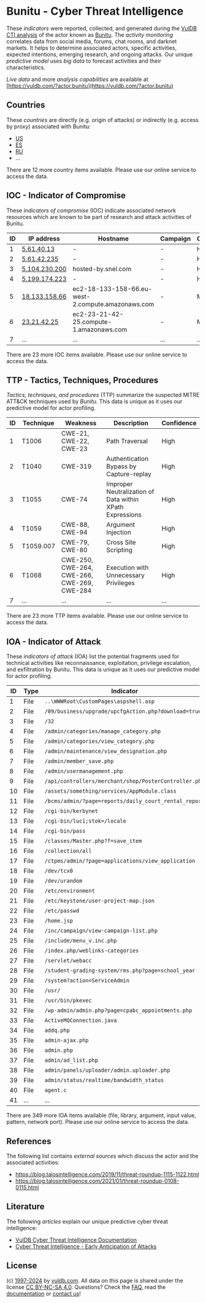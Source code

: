 # Bunitu - Cyber Threat Intelligence

These _indicators_ were reported, collected, and generated during the [VulDB CTI analysis](https://vuldb.com/?kb.cti) of the actor known as [Bunitu](https://vuldb.com/?actor.bunitu). The _activity monitoring_ correlates data from social media, forums, chat rooms, and darknet markets. It helps to determine associated actors, specific activities, expected intentions, emerging research, and ongoing attacks. Our unique _predictive model_ uses _big data_ to forecast activities and their characteristics.

_Live data_ and more _analysis capabilities_ are available at [https://vuldb.com/?actor.bunitu](https://vuldb.com/?actor.bunitu)

## Countries

These _countries_ are directly (e.g. origin of attacks) or indirectly (e.g. access by proxy) associated with Bunitu:

* [US](https://vuldb.com/?country.us)
* [ES](https://vuldb.com/?country.es)
* [RU](https://vuldb.com/?country.ru)
* ...

There are 12 more country items available. Please use our online service to access the data.

## IOC - Indicator of Compromise

These _indicators of compromise_ (IOC) indicate associated network resources which are known to be part of research and attack activities of Bunitu.

ID | IP address | Hostname | Campaign | Confidence
-- | ---------- | -------- | -------- | ----------
1 | [5.61.40.13](https://vuldb.com/?ip.5.61.40.13) | - | - | High
2 | [5.61.42.235](https://vuldb.com/?ip.5.61.42.235) | - | - | High
3 | [5.104.230.200](https://vuldb.com/?ip.5.104.230.200) | hosted-by.snel.com | - | High
4 | [5.199.174.223](https://vuldb.com/?ip.5.199.174.223) | - | - | High
5 | [18.133.158.66](https://vuldb.com/?ip.18.133.158.66) | ec2-18-133-158-66.eu-west-2.compute.amazonaws.com | - | Medium
6 | [23.21.42.25](https://vuldb.com/?ip.23.21.42.25) | ec2-23-21-42-25.compute-1.amazonaws.com | - | Medium
7 | ... | ... | ... | ...

There are 23 more IOC items available. Please use our online service to access the data.

## TTP - Tactics, Techniques, Procedures

_Tactics, techniques, and procedures_ (TTP) summarize the suspected MITRE ATT&CK techniques used by _Bunitu_. This data is unique as it uses our predictive model for actor profiling.

ID | Technique | Weakness | Description | Confidence
-- | --------- | -------- | ----------- | ----------
1 | T1006 | CWE-21, CWE-22, CWE-23 | Path Traversal | High
2 | T1040 | CWE-319 | Authentication Bypass by Capture-replay | High
3 | T1055 | CWE-74 | Improper Neutralization of Data within XPath Expressions | High
4 | T1059 | CWE-88, CWE-94 | Argument Injection | High
5 | T1059.007 | CWE-79, CWE-80 | Cross Site Scripting | High
6 | T1068 | CWE-250, CWE-264, CWE-266, CWE-269, CWE-284 | Execution with Unnecessary Privileges | High
7 | ... | ... | ... | ...

There are 23 more TTP items available. Please use our online service to access the data.

## IOA - Indicator of Attack

These _indicators of attack_ (IOA) list the potential fragments used for technical activities like reconnaissance, exploitation, privilege escalation, and exfiltration by Bunitu. This data is unique as it uses our predictive model for actor profiling.

ID | Type | Indicator | Confidence
-- | ---- | --------- | ----------
1 | File | `..\WWWRoot\CustomPages\aspshell.asp` | High
2 | File | `/09/business/upgrade/upcfgAction.php?download=true` | High
3 | File | `/32` | Low
4 | File | `/admin/categories/manage_category.php` | High
5 | File | `/admin/categories/view_category.php` | High
6 | File | `/admin/maintenance/view_designation.php` | High
7 | File | `/admin/member_save.php` | High
8 | File | `/admin/usermanagement.php` | High
9 | File | `/api/controllers/merchant/shop/PosterController.php` | High
10 | File | `/assets/something/services/AppModule.class` | High
11 | File | `/bcms/admin/?page=reports/daily_court_rental_report` | High
12 | File | `/cgi-bin/kerbynet` | High
13 | File | `/cgi-bin/luci;stok=/locale` | High
14 | File | `/cgi-bin/pass` | High
15 | File | `/classes/Master.php?f=save_item` | High
16 | File | `/collection/all` | High
17 | File | `/ctpms/admin/?page=applications/view_application` | High
18 | File | `/dev/tcx0` | Medium
19 | File | `/dev/urandom` | Medium
20 | File | `/etc/environment` | High
21 | File | `/etc/keystone/user-project-map.json` | High
22 | File | `/etc/passwd` | Medium
23 | File | `/home.jsp` | Medium
24 | File | `/inc/campaign/view-campaign-list.php` | High
25 | File | `/include/menu_v.inc.php` | High
26 | File | `/index.php/weblinks-categories` | High
27 | File | `/servlet/webacc` | High
28 | File | `/student-grading-system/rms.php?page=school_year` | High
29 | File | `/system?action=ServiceAdmin` | High
30 | File | `/usr/` | Low
31 | File | `/usr/bin/pkexec` | High
32 | File | `/wp-admin/admin.php?page=cpabc_appointments.php` | High
33 | File | `ActiveMQConnection.java` | High
34 | File | `addq.php` | Medium
35 | File | `admin-ajax.php` | High
36 | File | `admin.php` | Medium
37 | File | `admin/ad_list.php` | High
38 | File | `admin/panels/uploader/admin.uploader.php` | High
39 | File | `admin/status/realtime/bandwidth_status` | High
40 | File | `agent.c` | Low
41 | ... | ... | ...

There are 349 more IOA items available (file, library, argument, input value, pattern, network port). Please use our online service to access the data.

## References

The following list contains _external sources_ which discuss the actor and the associated activities:

* https://blog.talosintelligence.com/2019/11/threat-roundup-1115-1122.html
* https://blog.talosintelligence.com/2021/01/threat-roundup-0108-0115.html

## Literature

The following _articles_ explain our unique predictive cyber threat intelligence:

* [VulDB Cyber Threat Intelligence Documentation](https://vuldb.com/?kb.cti)
* [Cyber Threat Intelligence - Early Anticipation of Attacks](https://www.scip.ch/en/?labs.20201022)

## License

(c) [1997-2024](https://vuldb.com/?kb.changelog) by [vuldb.com](https://vuldb.com/?kb.about). All data on this page is shared under the license [CC BY-NC-SA 4.0](https://creativecommons.org/licenses/by-nc-sa/4.0/). Questions? Check the [FAQ](https://vuldb.com/?kb.faq), read the [documentation](https://vuldb.com/?kb) or [contact us](https://vuldb.com/?contact)!
